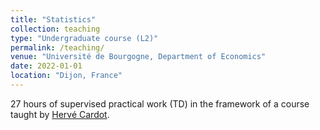 ```yaml
---
title: "Statistics"
collection: teaching
type: "Undergraduate course (L2)"
permalink: /teaching/
venue: "Université de Bourgogne, Department of Economics"
date: 2022-01-01
location: "Dijon, France"
---
```


27 hours of supervised practical work (TD) in the framework of a course taught by [Hervé Cardot](https://cardot.perso.math.cnrs.fr).
